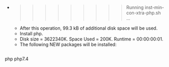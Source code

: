 * >>>>>>>>> Running inst-min-con-xtra-php.sh ...
  * After this operation, 99.3 kB of additional disk space will be used.
  * Install php.
  * Disk size = 3622340K. Space Used = 200K. Runtime = 00:00:00:01.
  * The following NEW packages will be installed:
  ```bash
php php7.4
  ```
